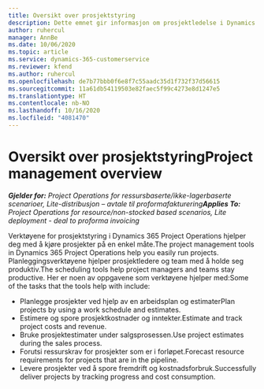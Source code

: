 ```yaml
---
title: Oversikt over prosjektstyring
description: Dette emnet gir informasjon om prosjektledelse i Dynamics 365 Project Operations.
author: ruhercul
manager: AnnBe
ms.date: 10/06/2020
ms.topic: article
ms.service: dynamics-365-customerservice
ms.reviewer: kfend
ms.author: ruhercul
ms.openlocfilehash: de7b77bbb0f6e8f7c55aadc35d1f732f37d56615
ms.sourcegitcommit: 11a61db54119503e82faec5f99c4273e8d1247e5
ms.translationtype: HT
ms.contentlocale: nb-NO
ms.lasthandoff: 10/16/2020
ms.locfileid: "4081470"
---
```

# <a name="project-management-overview"></a><span data-ttu-id="638ca-103">Oversikt over prosjektstyring</span><span class="sxs-lookup"><span data-stu-id="638ca-103">Project management overview</span></span>

<span data-ttu-id="638ca-104">_**Gjelder for:** Project Operations for ressursbaserte/ikke-lagerbaserte scenarioer, Lite-distribusjon – avtale til proformafakturering_</span><span class="sxs-lookup"><span data-stu-id="638ca-104">_**Applies To:** Project Operations for resource/non-stocked based scenarios, Lite deployment - deal to proforma invoicing_</span></span>

<span data-ttu-id="638ca-105">Verktøyene for prosjektstyring i Dynamics 365 Project Operations hjelper deg med å kjøre prosjekter på en enkel måte.</span><span class="sxs-lookup"><span data-stu-id="638ca-105">The project management tools in Dynamics 365 Project Operations help you easily run projects.</span></span> <span data-ttu-id="638ca-106">Planleggingsverktøyene hjelper prosjektledere og team med å holde seg produktiv.</span><span class="sxs-lookup"><span data-stu-id="638ca-106">The scheduling tools help project managers and teams stay productive.</span></span> <span data-ttu-id="638ca-107">Her er noen av oppgavene som verktøyene hjelper med:</span><span class="sxs-lookup"><span data-stu-id="638ca-107">Some of the tasks that the tools help with include:</span></span>

- <span data-ttu-id="638ca-108">Planlegge prosjekter ved hjelp av en arbeidsplan og estimater</span><span class="sxs-lookup"><span data-stu-id="638ca-108">Plan projects by using a work schedule and estimates.</span></span>
- <span data-ttu-id="638ca-109">Estimere og spore prosjektkostnader og inntekter.</span><span class="sxs-lookup"><span data-stu-id="638ca-109">Estimate and track project costs and revenue.</span></span>
- <span data-ttu-id="638ca-110">Bruke prosjektestimater under salgsprosessen.</span><span class="sxs-lookup"><span data-stu-id="638ca-110">Use project estimates during the sales process.</span></span>
- <span data-ttu-id="638ca-111">Forutsi ressurskrav for prosjekter som er i forløpet.</span><span class="sxs-lookup"><span data-stu-id="638ca-111">Forecast resource requirements for projects that are in the pipeline.</span></span>
- <span data-ttu-id="638ca-112">Levere prosjekter ved å spore fremdrift og kostnadsforbruk.</span><span class="sxs-lookup"><span data-stu-id="638ca-112">Successfully deliver projects by tracking progress and cost consumption.</span></span>
